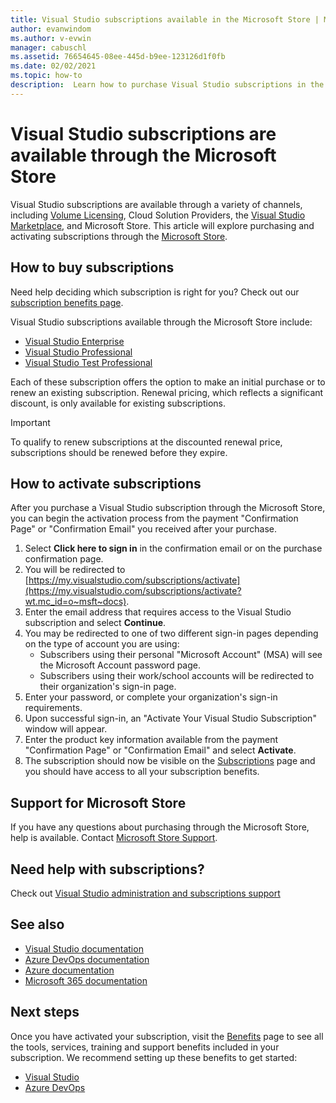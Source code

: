 ```yaml
---
title: Visual Studio subscriptions available in the Microsoft Store | Microsoft Docs
author: evanwindom
ms.author: v-evwin
manager: cabuschl
ms.assetid: 76654645-08ee-445d-b9ee-123126d1f0fb
ms.date: 02/02/2021
ms.topic: how-to
description:  Learn how to purchase Visual Studio subscriptions in the Microsoft Store and activate them in the Visual Studio subscriptions portal.
---
```


# Visual Studio subscriptions are available through the Microsoft Store
Visual Studio subscriptions are available through a variety of channels, including [Volume Licensing](https://www.microsoft.com/licensing/default), Cloud Solution Providers, the [Visual Studio Marketplace](https://marketplace.visualstudio.com/subscriptions), and Microsoft Store.  This article will explore purchasing and activating subscriptions through the [Microsoft Store](https://www.microsoft.com/store/collections/visualstudio).  

## How to buy subscriptions
Need help deciding which subscription is right for you?  Check out our [subscription benefits page](https://visualstudio.microsoft.com/vs/benefits/).  

Visual Studio subscriptions available through the Microsoft Store include:
- [Visual Studio Enterprise](https://www.microsoft.com/p/visual-studio-enterprise-subscription/dg7gmgf0dst4?activetab=pivot%3aoverviewtab)
- [Visual Studio Professional](https://www.microsoft.com/p/visual-studio-professional-subscription/dg7gmgf0dst3?activetab=pivot%3aoverviewtab)
- [Visual Studio Test Professional](https://www.microsoft.com/p/visual-studio-test-professional-subscription/dg7gmgf0dst6?activetab=pivot%3aoverviewtab)

Each of these subscription offers the option to make an initial purchase or to renew an existing subscription.  Renewal pricing, which reflects a significant discount, is only available for existing subscriptions. 

> [!IMPORTANT]
> To qualify to renew subscriptions at the discounted renewal price, subscriptions should be renewed before they expire.  

## How to activate subscriptions
After you purchase a Visual Studio subscription through the Microsoft Store, you can begin the activation process from the payment "Confirmation Page" or "Confirmation Email" you received after your purchase.

1. Select **Click here to sign in** in the confirmation email or on the purchase confirmation page.
2. You will be redirected to [https://my.visualstudio.com/subscriptions/activate](https://my.visualstudio.com/subscriptions/activate?wt.mc_id=o~msft~docs).
3. Enter the email address that requires access to the Visual Studio subscription and select **Continue**.
4. You may be redirected to one of two different sign-in pages depending on the type of account you are using:
    - Subscribers using their personal "Microsoft Account" (MSA) will see the Microsoft Account password page.
    - Subscribers using their work/school accounts will be redirected to their organization's sign-in page.
5. Enter your password, or complete your organization's sign-in requirements.
6. Upon successful sign-in, an "Activate Your Visual Studio Subscription" window will appear.
7. Enter the product key information available from the payment "Confirmation Page" or "Confirmation Email" and select **Activate**.
8. The subscription should now be visible on the [Subscriptions](https://my.visualstudio.com/subscriptions?wt.mc_id=o~msft~docs) page and you should have access to all your subscription benefits.

## Support for Microsoft Store
If you have any questions about purchasing through the Microsoft Store, help is available.  Contact [Microsoft Store Support](https://support.microsoft.com/help/28808/microsoft-store-contact-support?ocid=MSCOMStoreFooter-ContactUs).

## Need help with subscriptions?
Check out [Visual Studio administration and subscriptions support](https://my.visualstudio.com/gethelp)

## See also
- [Visual Studio documentation](/visualstudio/)
- [Azure DevOps documentation](/azure/devops/)
- [Azure documentation](/azure/)
- [Microsoft 365 documentation](/microsoft-365/)

## Next steps
Once you have activated your subscription, visit the [Benefits](https://my.visualstudio.com/benefits?wt.mc_id=o~msft~docs) page to see all the tools, services, training and support benefits included in your subscription.  We recommend setting up these benefits to get started:
- [Visual Studio](vs-ide-benefit.md)
- [Azure DevOps](vs-azure-devops.md)